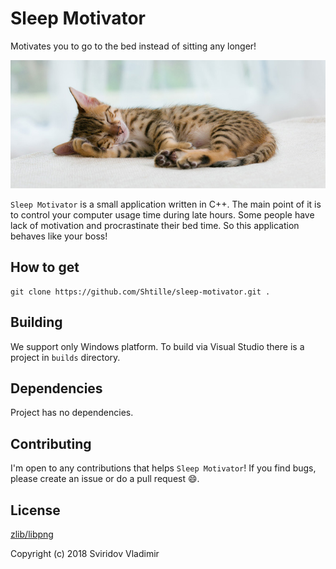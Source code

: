 Sleep Motivator
======

Motivates you to go to the bed instead of sitting any longer!

![cat](images/sleeping_cat.jpg)

`Sleep Motivator` is a small application written in C++. The main point of it is to control your computer usage time during late hours. Some people have lack of motivation and procrastinate their bed time. So this application behaves like your boss!

How to get
------------

```
git clone https://github.com/Shtille/sleep-motivator.git .
```

Building
--------

We support only Windows platform.
To build via Visual Studio there is a project in `builds` directory.

Dependencies
-------------------

Project has no dependencies.

Contributing
------------

I'm open to any contributions that helps `Sleep Motivator`!  If you find bugs, please
create an issue or do a pull request :smile:.

License
-------

[zlib/libpng](https://opensource.org/licenses/zlib-license.php)

Copyright (c) 2018 Sviridov Vladimir
